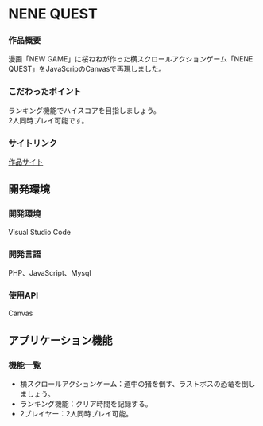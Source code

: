 # NENE QUEST
### 作品概要
漫画「NEW GAME」に桜ねねが作った横スクロールアクションゲーム「NENE QUEST」をJavaScripのCanvasで再現しました。

### こだわったポイント
ランキング機能でハイスコアを目指しましょう。  
2人同時プレイ可能です。

### サイトリンク
[作品サイト](http://nene-quest.xrea.jp/)

## 開発環境
### 開発環境
Visual Studio Code  

### 開発言語
PHP、JavaScript、Mysql

### 使用API
Canvas

## アプリケーション機能

### 機能一覧
- 横スクロールアクションゲーム：道中の猪を倒す、ラストボスの恐竜を倒しましょう。
- ランキング機能：クリア時間を記録する。
- 2プレイヤー：2人同時プレイ可能。


